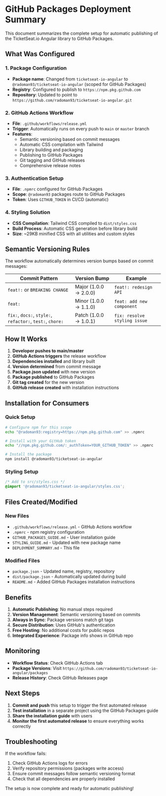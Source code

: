 # GitHub Packages Deployment Summary

This document summarizes the complete setup for automatic publishing of the TicketSeat.io Angular library to GitHub Packages.

## What Was Configured

### 1. Package Configuration
- **Package name**: Changed from `ticketseat-io-angular` to `@radoman93/ticketseat-io-angular` (scoped for GitHub Packages)
- **Registry**: Configured to publish to `https://npm.pkg.github.com`
- **Repository**: Updated to point to `https://github.com/radoman93/ticketseat-io-angular.git`

### 2. GitHub Actions Workflow
- **File**: `.github/workflows/release.yml`
- **Trigger**: Automatically runs on every push to `main` or `master` branch
- **Features**:
  - Semantic versioning based on commit messages
  - Automatic CSS compilation with Tailwind
  - Library building and packaging
  - Publishing to GitHub Packages
  - Git tagging and GitHub releases
  - Comprehensive release notes

### 3. Authentication Setup
- **File**: `.npmrc` configured for GitHub Packages
- **Scope**: `@radoman93` packages route to GitHub Packages
- **Token**: Uses `GITHUB_TOKEN` in CI/CD (automatic)

### 4. Styling Solution
- **CSS Compilation**: Tailwind CSS compiled to `dist/styles.css`
- **Build Process**: Automatic CSS generation before library build
- **Size**: ~29KB minified CSS with all utilities and custom styles

## Semantic Versioning Rules

The workflow automatically determines version bumps based on commit messages:

| Commit Pattern | Version Bump | Example |
|---------------|--------------|---------|
| `feat!:` or `BREAKING CHANGE` | Major (1.0.0 → 2.0.0) | `feat!: redesign API` |
| `feat:` | Minor (1.0.0 → 1.1.0) | `feat: add new component` |
| `fix:`, `docs:`, `style:`, `refactor:`, `test:`, `chore:` | Patch (1.0.0 → 1.0.1) | `fix: resolve styling issue` |

## How It Works

1. **Developer pushes to main/master**
2. **GitHub Actions triggers** the release workflow
3. **Dependencies installed** and library built
4. **Version determined** from commit message
5. **Package.json updated** with new version
6. **Package published** to GitHub Packages
7. **Git tag created** for the new version
8. **GitHub release created** with installation instructions

## Installation for Consumers

### Quick Setup
```bash
# Configure npm for this scope
echo "@radoman93:registry=https://npm.pkg.github.com" >> .npmrc

# Install with your GitHub token
echo "//npm.pkg.github.com/:_authToken=YOUR_GITHUB_TOKEN" >> .npmrc

# Install the package
npm install @radoman93/ticketseat-io-angular
```

### Styling Setup
```css
/* Add to src/styles.css */
@import '@radoman93/ticketseat-io-angular/styles.css';
```

## Files Created/Modified

### New Files
- `.github/workflows/release.yml` - GitHub Actions workflow
- `.npmrc` - npm registry configuration
- `GITHUB_PACKAGES_GUIDE.md` - User installation guide
- `STYLING_GUIDE.md` - Updated with new package name
- `DEPLOYMENT_SUMMARY.md` - This file

### Modified Files
- `package.json` - Updated name, registry, repository
- `dist/package.json` - Automatically updated during build
- `README.md` - Added GitHub Packages installation instructions

## Benefits

1. **Automatic Publishing**: No manual steps required
2. **Version Management**: Semantic versioning based on commits
3. **Always in Sync**: Package versions match git tags
4. **Secure Distribution**: Uses GitHub's authentication
5. **Free Hosting**: No additional costs for public repos
6. **Integrated Experience**: Package info shows in GitHub repo

## Monitoring

- **Workflow Status**: Check GitHub Actions tab
- **Package Versions**: Visit `https://github.com/radoman93/ticketseat-io-angular/packages`
- **Release History**: Check GitHub Releases page

## Next Steps

1. **Commit and push** this setup to trigger the first automated release
2. **Test installation** in a separate project using the GitHub Packages guide
3. **Share the installation guide** with users
4. **Monitor the first automated release** to ensure everything works correctly

## Troubleshooting

If the workflow fails:

1. Check GitHub Actions logs for errors
2. Verify repository permissions (packages write access)
3. Ensure commit messages follow semantic versioning format
4. Check that all dependencies are properly installed

The setup is now complete and ready for automatic publishing! 